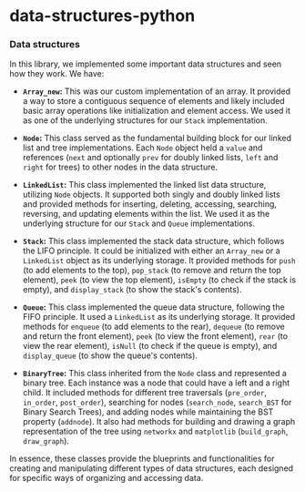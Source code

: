 # data-structures-python


### Data structures

In this library, we implemented some important data structures and seen how they work. We have:

* **`Array_new`:** This was our custom implementation of an array. It provided a way to store a contiguous sequence of elements and likely included basic array operations like initialization and element access. We used it as one of the underlying structures for our `Stack` implementation.

* **`Node`:** This class served as the fundamental building block for our linked list and tree implementations. Each `Node` object held a `value` and references (`next` and optionally `prev` for doubly linked lists, `left` and `right` for trees) to other nodes in the data structure.

* **`LinkedList`:** This class implemented the linked list data structure, utilizing `Node` objects. It supported both singly and doubly linked lists and provided methods for inserting, deleting, accessing, searching, reversing, and updating elements within the list. We used it as the underlying structure for our `Stack` and `Queue` implementations.

* **`Stack`:** This class implemented the stack data structure, which follows the LIFO principle. It could be initialized with either an `Array_new` or a `LinkedList` object as its underlying storage. It provided methods for `push` (to add elements to the top), `pop_stack` (to remove and return the top element), `peek` (to view the top element), `isEmpty` (to check if the stack is empty), and `display_stack` (to show the stack's contents).

* **`Queue`:** This class implemented the queue data structure, following the FIFO principle. It used a `LinkedList` as its underlying storage. It provided methods for `enqueue` (to add elements to the rear), `dequeue` (to remove and return the front element), `peek` (to view the front element), `rear` (to view the rear element), `isNull` (to check if the queue is empty), and `display_queue` (to show the queue's contents).

* **`BinaryTree`:** This class inherited from the `Node` class and represented a binary tree. Each instance was a node that could have a left and a right child. It included methods for different tree traversals (`pre_order`, `in_order`, `post_order`), searching for nodes (`search_node`, `search_BST` for Binary Search Trees), and adding nodes while maintaining the BST property (`addnode`). It also had methods for building and drawing a graph representation of the tree using `networkx` and `matplotlib` (`build_graph`, `draw_graph`).

In essence, these classes provide the blueprints and functionalities for creating and manipulating different types of data structures, each designed for specific ways of organizing and accessing data.
